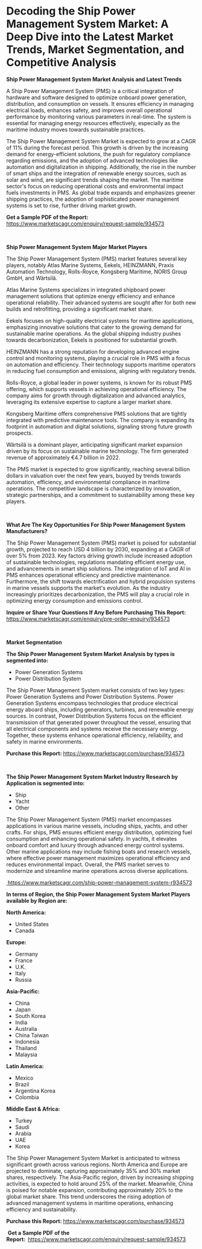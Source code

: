 <p><h1>Decoding the Ship Power Management System Market: A Deep Dive into the Latest Market Trends, Market Segmentation, and Competitive Analysis</h1></p><p><strong>Ship Power Management System Market Analysis and Latest Trends</strong></p>
<p><p>A Ship Power Management System (PMS) is a critical integration of hardware and software designed to optimize onboard power generation, distribution, and consumption on vessels. It ensures efficiency in managing electrical loads, enhances safety, and improves overall operational performance by monitoring various parameters in real-time. The system is essential for managing energy resources effectively, especially as the maritime industry moves towards sustainable practices.</p><p>The Ship Power Management System Market is expected to grow at a CAGR of 11% during the forecast period. This growth is driven by the increasing demand for energy-efficient solutions, the push for regulatory compliance regarding emissions, and the adoption of advanced technologies like automation and digitalization in shipping. Additionally, the rise in the number of smart ships and the integration of renewable energy sources, such as solar and wind, are significant trends shaping the market. The maritime sector's focus on reducing operational costs and environmental impact fuels investments in PMS. As global trade expands and emphasizes greener shipping practices, the adoption of sophisticated power management systems is set to rise, further driving market growth.</p></p>
<p><strong>Get a Sample PDF of the Report:&nbsp;</strong> <a href="https://www.marketscagr.com/enquiry/request-sample/934573?utm_campaign=2004&utm_medium=2&utm_source=Github&utm_content=ia&utm_term=18042025&utm_id=ship-power-management-system">https://www.marketscagr.com/enquiry/request-sample/934573</a></p>
<p>&nbsp;</p>
<p><strong>Ship Power Management System Major Market Players</strong></p>
<p><p>The Ship Power Management System (PMS) market features several key players, notably Atlas Marine Systems, Eekels, HEINZMANN, Praxis Automation Technology, Rolls-Royce, Kongsberg Maritime, NORIS Group GmbH, and Wärtsilä. </p><p>Atlas Marine Systems specializes in integrated shipboard power management solutions that optimize energy efficiency and enhance operational reliability. Their advanced systems are sought after for both new builds and retrofitting, providing a significant market share.</p><p>Eekels focuses on high-quality electrical systems for maritime applications, emphasizing innovative solutions that cater to the growing demand for sustainable marine operations. As the global shipping industry pushes towards decarbonization, Eekels is positioned for substantial growth.</p><p>HEINZMANN has a strong reputation for developing advanced engine control and monitoring systems, playing a crucial role in PMS with a focus on automation and efficiency. Their technology supports maritime operators in reducing fuel consumption and emissions, aligning with regulatory trends.</p><p>Rolls-Royce, a global leader in power systems, is known for its robust PMS offering, which supports vessels in achieving operational efficiency. The company aims for growth through digitalization and advanced analytics, leveraging its extensive expertise to capture a larger market share.</p><p>Kongsberg Maritime offers comprehensive PMS solutions that are tightly integrated with predictive maintenance tools. The company is expanding its footprint in automation and digital solutions, signaling strong future growth prospects.</p><p>Wärtsilä is a dominant player, anticipating significant market expansion driven by its focus on sustainable marine technology. The firm generated revenue of approximately €4.7 billion in 2022.</p><p>The PMS market is expected to grow significantly, reaching several billion dollars in valuation over the next few years, buoyed by trends towards automation, efficiency, and environmental compliance in maritime operations. The competitive landscape is characterized by innovation, strategic partnerships, and a commitment to sustainability among these key players.</p></p>
<p>&nbsp;</p>
<p><strong>What Are The Key Opportunities For Ship Power Management System Manufacturers?</strong></p>
<p><p>The Ship Power Management System (PMS) market is poised for substantial growth, projected to reach USD 4 billion by 2030, expanding at a CAGR of over 5% from 2023. Key factors driving growth include increased adoption of sustainable technologies, regulations mandating efficient energy use, and advancements in smart ship solutions. The integration of IoT and AI in PMS enhances operational efficiency and predictive maintenance. Furthermore, the shift towards electrification and hybrid propulsion systems in marine vessels supports the market's evolution. As the industry increasingly prioritizes decarbonization, the PMS will play a crucial role in optimizing energy consumption and emissions control.</p></p>
<p><strong>Inquire or Share Your Questions If Any Before Purchasing This Report:</strong> <a href="https://www.marketscagr.com/enquiry/pre-order-enquiry/934573?utm_campaign=2004&utm_medium=2&utm_source=Github&utm_content=ia&utm_term=18042025&utm_id=ship-power-management-system">https://www.marketscagr.com/enquiry/pre-order-enquiry/934573</a></p>
<p>&nbsp;</p>
<p><strong>Market Segmentation</strong></p>
<p><strong>The Ship Power Management System Market Analysis by types is segmented into:</strong></p>
<p><ul><li>Power Generation Systems</li><li>Power Distribution System</li></ul></p>
<p><p>The Ship Power Management System market consists of two key types: Power Generation Systems and Power Distribution Systems. Power Generation Systems encompass technologies that produce electrical energy aboard ships, including generators, turbines, and renewable energy sources. In contrast, Power Distribution Systems focus on the efficient transmission of that generated power throughout the vessel, ensuring that all electrical components and systems receive the necessary energy. Together, these systems enhance operational efficiency, reliability, and safety in marine environments.</p></p>
<p><strong>Purchase this Report:&nbsp;</strong><a href="https://www.marketscagr.com/purchase/934573?utm_campaign=2004&utm_medium=2&utm_source=Github&utm_content=ia&utm_term=18042025&utm_id=ship-power-management-system">https://www.marketscagr.com/purchase/934573</a></p>
<p>&nbsp;</p>
<p><strong>The Ship Power Management System Market Industry Research by Application is segmented into:</strong></p>
<p><ul><li>Ship</li><li>Yacht</li><li>Other</li></ul></p>
<p><p>The Ship Power Management System (PMS) market encompasses applications in various marine vessels, including ships, yachts, and other crafts. For ships, PMS ensures efficient energy distribution, optimizing fuel consumption and enhancing operational safety. In yachts, it elevates onboard comfort and luxury through advanced energy control systems. Other marine applications may include fishing boats and research vessels, where effective power management maximizes operational efficiency and reduces environmental impact. Overall, the PMS market serves to modernize and streamline marine operations across diverse applications.</p></p>
<p><a href="https://www.marketscagr.com/ship-power-management-system-r934573?utm_campaign=2004&utm_medium=2&utm_source=Github&utm_content=ia&utm_term=18042025&utm_id=ship-power-management-system">&nbsp;https://www.marketscagr.com/ship-power-management-system-r934573</a></p>
<p><strong>In terms of Region, the Ship Power Management System Market Players available by Region are:</strong></p>
<p>
    <p> <strong> North America: </strong>
        <ul>
            <li>United States</li>
            <li>Canada</li>
        </ul>
        </p> 
    <p> <strong> Europe: </strong>
        <ul>
            <li>Germany</li>
            <li>France</li>
            <li>U.K.</li>
            <li>Italy</li>
            <li>Russia</li>
        </ul>
        </p> 
    <p> <strong> Asia-Pacific: </strong>
        <ul>
            <li>China</li>
            <li>Japan</li>
            <li>South Korea</li>
            <li>India</li>
            <li>Australia</li>
            <li>China Taiwan</li>
            <li>Indonesia</li>
            <li>Thailand</li>
            <li>Malaysia</li>
        </ul>
        </p> 
    <p> <strong> Latin America: </strong>
        <ul>
            <li>Mexico</li>
            <li>Brazil</li>
            <li>Argentina Korea</li>
            <li>Colombia</li>
        </ul>
        </p> 
    <p> <strong> Middle East & Africa: </strong>
        <ul>
            <li>Turkey</li>
            <li>Saudi</li>
            <li>Arabia</li>
            <li>UAE</li>
            <li>Korea</li>
        </ul>
    </p>
    </p>
<p><p>The Ship Power Management System Market is anticipated to witness significant growth across various regions. North America and Europe are projected to dominate, capturing approximately 35% and 30% market shares, respectively. The Asia-Pacific region, driven by increasing shipping activities, is expected to hold around 25% of the market. Meanwhile, China is poised for notable expansion, contributing approximately 20% to the global market share. This trend underscores the rising adoption of advanced management systems in maritime operations, enhancing efficiency and sustainability.</p></p>
<p><strong>Purchase this Report: </strong><a href="https://www.marketscagr.com/purchase/934573?utm_campaign=2004&utm_medium=2&utm_source=Github&utm_content=ia&utm_term=18042025&utm_id=ship-power-management-system">https://www.marketscagr.com/purchase/934573</a></p>
<p>&nbsp;<strong>Get a Sample PDF of the Report:&nbsp;&nbsp;</strong><a href="https://www.marketscagr.com/enquiry/request-sample/934573?utm_campaign=2004&utm_medium=2&utm_source=Github&utm_content=ia&utm_term=18042025&utm_id=ship-power-management-system">https://www.marketscagr.com/enquiry/request-sample/934573</a></p>
<p><strong></strong></p>
<p><p></p><p></p><p></p></p>